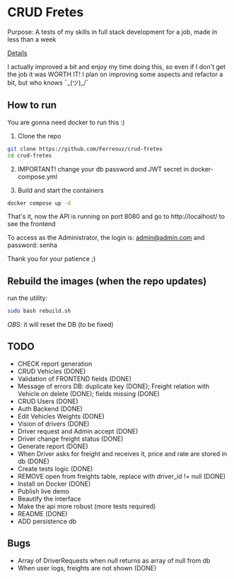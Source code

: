 # CRUD Fretes

Purpose: A tests of my skills in full stack development for a job, made in less than a week

[Details](https://github.com/Ferreouz/crud-fretes/blob/main/.metadata/challenge.pdf)

I actually improved a bit and enjoy my time doing this, so even if I don't get the job it was WORTH IT! 
I plan on improving some aspects and refactor a bit, but who knows ¯\_(ツ)_/¯

## How to run
You are gonna need docker to run this :)

1. Clone the repo
```bash
git clone https://github.com/Ferreouz/crud-fretes
cd crud-fretes
```
2. IMPORTANT! change your db password and JWT secret in docker-compose.yml

3. Build and start the containers
```bash
docker compose up -d
```

That's it, now the API is running on port 8080 and go to http://localhost/ to see the frontend

To access as the Administrator, the login is: admin@admin.com and password: senha


Thank you for your patience ;)

## Rebuild the images (when the repo updates)

run the utility:
```bash
sudo bash rebuild.sh
```

*OBS*: it will reset the DB (to be fixed)


## TODO
- CHECK report generation
- CRUD Vehicles (DONE)
- Validation of FRONTEND fields (DONE)
- Message of errors DB: duplicate key (DONE); Freight relation with Vehicle on delete (DONE); fields missing (DONE)
- CRUD Users (DONE) 
- Auth Backend (DONE)
- Edit Vehicles Weights (DONE) 
- Vision of drivers (DONE)
- Driver request and Admin accept (DONE)
- Driver change freight status (DONE) 
- Generate report (DONE)
- When Driver asks for freight and receives it, price and rate are stored in db (DONE)
- Create tests logic (DONE)
- REMOVE open from freights table, replace with driver_id != null (DONE)
- Install on Docker (DONE)
- Publish live demo
- Beautify the interface
- Make the api more robust (more tests required)
- README (DONE)
- ADD persistence db

## Bugs 
 - Array of DriverRequests when null returns as array of null from db
 - When user logs, freights are not shown (DONE)
